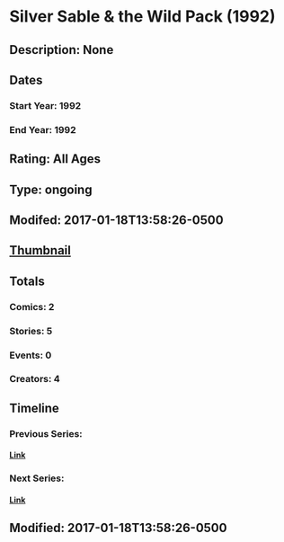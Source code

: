 # Silver Sable & the Wild Pack (1992)
## Description: None
## Dates
### Start Year: 1992
### End Year: 1992
## Rating: All Ages
## Type: ongoing
## Modifed: 2017-01-18T13:58:26-0500
## [Thumbnail](http://i.annihil.us/u/prod/marvel/i/mg/c/90/587fbabd70a49.jpg)
## Totals
### Comics: 2
### Stories: 5
### Events: 0
### Creators: 4
## Timeline
### Previous Series: 
#### [Link]()
### Next Series: 
#### [Link]()
## Modified: 2017-01-18T13:58:26-0500